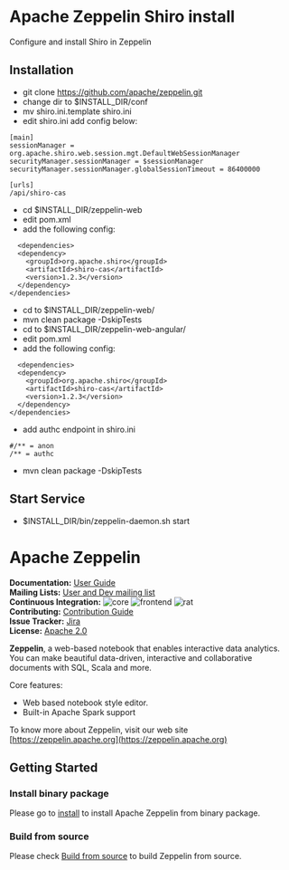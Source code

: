 # Apache Zeppelin Shiro install

Configure and install Shiro in Zeppelin

## Installation

* git clone https://github.com/apache/zeppelin.git
* change dir to $INSTALL_DIR/conf
* mv shiro.ini.template shiro.ini
* edit shiro.ini add config below:
````
[main]
sessionManager = org.apache.shiro.web.session.mgt.DefaultWebSessionManager
securityManager.sessionManager = $sessionManager
securityManager.sessionManager.globalSessionTimeout = 86400000

[urls]
/api/shiro-cas

````
* cd $INSTALL_DIR/zeppelin-web
* edit pom.xml
* add the following config:
````
  <dependencies>
  <dependency>
    <groupId>org.apache.shiro</groupId>
    <artifactId>shiro-cas</artifactId>
    <version>1.2.3</version>
  </dependency>
</dependencies>
````

* cd to $INSTALL_DIR/zeppelin-web/
* mvn clean package -DskipTests
* cd to $INSTALL_DIR/zeppelin-web-angular/
* edit pom.xml
* add the following config:
````
  <dependencies>
  <dependency>
    <groupId>org.apache.shiro</groupId>
    <artifactId>shiro-cas</artifactId>
    <version>1.2.3</version>
  </dependency>
</dependencies>
````

* add authc endpoint in shiro.ini
````
#/** = anon
/** = authc

````

* mvn clean package -DskipTests

## Start Service

* $INSTALL_DIR/bin/zeppelin-daemon.sh start

# Apache Zeppelin

**Documentation:** [User Guide](https://zeppelin.apache.org/docs/latest/index.html)<br/>
**Mailing Lists:** [User and Dev mailing list](https://zeppelin.apache.org/community.html)<br/>
**Continuous Integration:** ![core](https://github.com/apache/zeppelin/workflows/core/badge.svg) ![frontend](https://github.com/apache/zeppelin/workflows/frontend/badge.svg) ![rat](https://github.com/apache/zeppelin/workflows/rat/badge.svg) <br/>
**Contributing:** [Contribution Guide](https://zeppelin.apache.org/contribution/contributions.html)<br/>
**Issue Tracker:** [Jira](https://issues.apache.org/jira/browse/ZEPPELIN)<br/>
**License:** [Apache 2.0](https://github.com/apache/zeppelin/blob/master/LICENSE)


**Zeppelin**, a web-based notebook that enables interactive data analytics. You can make beautiful data-driven, interactive and collaborative documents with SQL, Scala and more.

Core features:
   * Web based notebook style editor.
   * Built-in Apache Spark support


To know more about Zeppelin, visit our web site [https://zeppelin.apache.org](https://zeppelin.apache.org)


## Getting Started

### Install binary package
Please go to [install](https://zeppelin.apache.org/docs/latest/quickstart/install.html) to install Apache Zeppelin from binary package.

### Build from source
Please check [Build from source](https://zeppelin.apache.org/docs/latest/setup/basics/how_to_build.html) to build Zeppelin from source.
